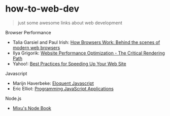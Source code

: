 # how-to-web-dev

> just some awesome links about web development

Browser Performance

* Talia Garsiel and Paul Irish: [How Browsers Work: Behind the scenes of modern web browsers](http://www.html5rocks.com/en/tutorials/internals/howbrowserswork/#Introduction)
* Ilya Grigorik: [Website Performance Optimization - The Critical Rendering Path](https://www.udacity.com/course/ud884)
* Yahoo!: [Best Practices for Speeding Up Your Web Site](https://developer.yahoo.com/performance/rules.html)

Javascript

* Marijn Haverbeke: [Eloquent Javascript](http://eloquentjavascript.net/)
* Eric Elliot: [Programming JavaScript Applications](https://ericelliottjs.com/product/programming-javascript-applications-paper-ebook-bundle/)

Node.js

* [Mixu's Node Book](http://book.mixu.net/node/)

